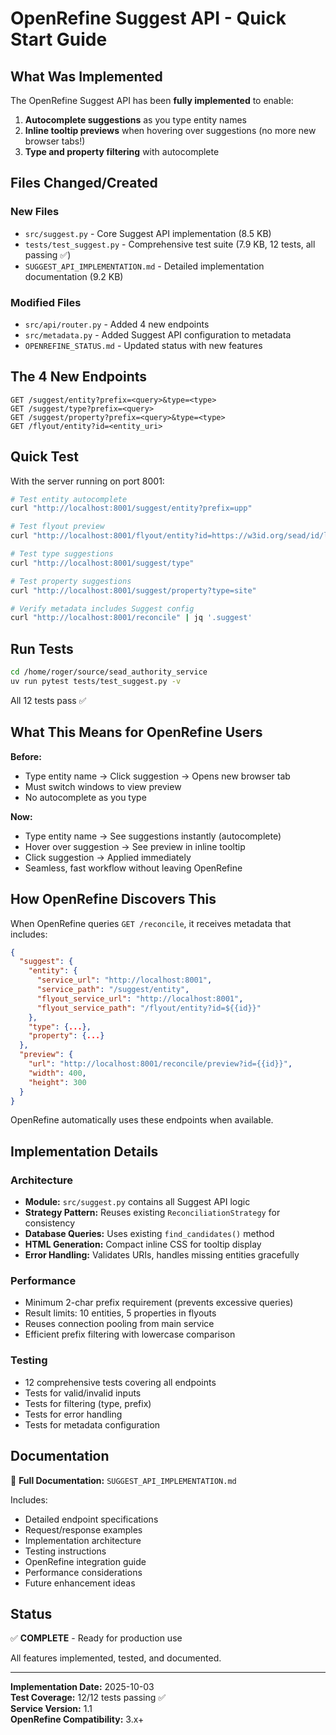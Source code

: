 # OpenRefine Suggest API - Quick Start Guide

## What Was Implemented

The OpenRefine Suggest API has been **fully implemented** to enable:

1. **Autocomplete suggestions** as you type entity names
2. **Inline tooltip previews** when hovering over suggestions (no more new browser tabs!)
3. **Type and property filtering** with autocomplete

## Files Changed/Created

### New Files
- `src/suggest.py` - Core Suggest API implementation (8.5 KB)
- `tests/test_suggest.py` - Comprehensive test suite (7.9 KB, 12 tests, all passing ✅)
- `SUGGEST_API_IMPLEMENTATION.md` - Detailed implementation documentation (9.2 KB)

### Modified Files
- `src/api/router.py` - Added 4 new endpoints
- `src/metadata.py` - Added Suggest API configuration to metadata
- `OPENREFINE_STATUS.md` - Updated status with new features

## The 4 New Endpoints

```
GET /suggest/entity?prefix=<query>&type=<type>
GET /suggest/type?prefix=<query>
GET /suggest/property?prefix=<query>&type=<type>
GET /flyout/entity?id=<entity_uri>
```

## Quick Test

With the server running on port 8001:

```bash
# Test entity autocomplete
curl "http://localhost:8001/suggest/entity?prefix=upp"

# Test flyout preview
curl "http://localhost:8001/flyout/entity?id=https://w3id.org/sead/id/location/806"

# Test type suggestions
curl "http://localhost:8001/suggest/type"

# Test property suggestions
curl "http://localhost:8001/suggest/property?type=site"

# Verify metadata includes Suggest config
curl "http://localhost:8001/reconcile" | jq '.suggest'
```

## Run Tests

```bash
cd /home/roger/source/sead_authority_service
uv run pytest tests/test_suggest.py -v
```

All 12 tests pass ✅

## What This Means for OpenRefine Users

**Before:**
- Type entity name → Click suggestion → Opens new browser tab
- Must switch windows to view preview
- No autocomplete as you type

**Now:**
- Type entity name → See suggestions instantly (autocomplete)
- Hover over suggestion → See preview in inline tooltip
- Click suggestion → Applied immediately
- Seamless, fast workflow without leaving OpenRefine

## How OpenRefine Discovers This

When OpenRefine queries `GET /reconcile`, it receives metadata that includes:

```json
{
  "suggest": {
    "entity": {
      "service_url": "http://localhost:8001",
      "service_path": "/suggest/entity",
      "flyout_service_url": "http://localhost:8001",
      "flyout_service_path": "/flyout/entity?id=${{id}}"
    },
    "type": {...},
    "property": {...}
  },
  "preview": {
    "url": "http://localhost:8001/reconcile/preview?id={{id}}",
    "width": 400,
    "height": 300
  }
}
```

OpenRefine automatically uses these endpoints when available.

## Implementation Details

### Architecture
- **Module:** `src/suggest.py` contains all Suggest API logic
- **Strategy Pattern:** Reuses existing `ReconciliationStrategy` for consistency
- **Database Queries:** Uses existing `find_candidates()` method
- **HTML Generation:** Compact inline CSS for tooltip display
- **Error Handling:** Validates URIs, handles missing entities gracefully

### Performance
- Minimum 2-char prefix requirement (prevents excessive queries)
- Result limits: 10 entities, 5 properties in flyouts
- Reuses connection pooling from main service
- Efficient prefix filtering with lowercase comparison

### Testing
- 12 comprehensive tests covering all endpoints
- Tests for valid/invalid inputs
- Tests for filtering (type, prefix)
- Tests for error handling
- Tests for metadata configuration

## Documentation

📖 **Full Documentation:** `SUGGEST_API_IMPLEMENTATION.md`

Includes:
- Detailed endpoint specifications
- Request/response examples
- Implementation architecture
- Testing instructions
- OpenRefine integration guide
- Performance considerations
- Future enhancement ideas

## Status

✅ **COMPLETE** - Ready for production use

All features implemented, tested, and documented.

---

**Implementation Date:** 2025-10-03  
**Test Coverage:** 12/12 tests passing ✅  
**Service Version:** 1.1  
**OpenRefine Compatibility:** 3.x+
